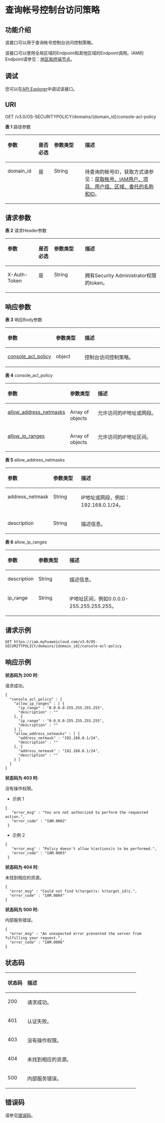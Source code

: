 # 查询帐号控制台访问策略<a name="iam_17_0008"></a>

## 功能介绍<a name="section20991534172015"></a>

该接口可以用于查询帐号控制台访问控制策略。

该接口可以使用全局区域的Endpoint和其他区域的Endpoint调用。IAM的Endpoint请参见：[地区和终端节点](https://developer.huaweicloud.com/endpoint?IAM)。

## 调试<a name="section19087108563"></a>

您可以在[API Explorer](https://apiexplorer.developer.huaweicloud.com/apiexplorer/doc?product=IAM&api=ShowDomainConsoleAclPolicy)中调试该接口。

## URI<a name="section12991234162011"></a>

GET /v3.0/OS-SECURITYPOLICY/domains/\{domain\_id\}/console-acl-policy

**表 1**  路径参数

<a name="table1499203417209"></a>
<table><thead align="left"><tr id="row91721134162018"><th class="cellrowborder" valign="top" width="20%" id="mcps1.2.5.1.1"><p id="p111721434192016"><a name="p111721434192016"></a><a name="p111721434192016"></a>参数</p>
</th>
<th class="cellrowborder" valign="top" width="10%" id="mcps1.2.5.1.2"><p id="p6172113412206"><a name="p6172113412206"></a><a name="p6172113412206"></a>是否必选</p>
</th>
<th class="cellrowborder" valign="top" width="20%" id="mcps1.2.5.1.3"><p id="p6172113472013"><a name="p6172113472013"></a><a name="p6172113472013"></a>参数类型</p>
</th>
<th class="cellrowborder" valign="top" width="50%" id="mcps1.2.5.1.4"><p id="p13172034142015"><a name="p13172034142015"></a><a name="p13172034142015"></a>描述</p>
</th>
</tr>
</thead>
<tbody><tr id="row417273412206"><td class="cellrowborder" valign="top" width="20%" headers="mcps1.2.5.1.1 "><p id="p317212345201"><a name="p317212345201"></a><a name="p317212345201"></a>domain_id</p>
</td>
<td class="cellrowborder" valign="top" width="10%" headers="mcps1.2.5.1.2 "><p id="p1172123472011"><a name="p1172123472011"></a><a name="p1172123472011"></a>是</p>
</td>
<td class="cellrowborder" valign="top" width="20%" headers="mcps1.2.5.1.3 "><p id="p217219345204"><a name="p217219345204"></a><a name="p217219345204"></a>String</p>
</td>
<td class="cellrowborder" valign="top" width="50%" headers="mcps1.2.5.1.4 "><p id="p71721034192017"><a name="p71721034192017"></a><a name="p71721034192017"></a>待查询的帐号ID，获取方式请参见：<a href="获取帐号-IAM用户-项目-用户组-区域-委托的名称和ID.md">获取帐号、IAM用户、项目、用户组、区域、委托的名称和ID</a>。</p>
</td>
</tr>
</tbody>
</table>

## 请求参数<a name="section4102173402012"></a>

**表 2**  请求Header参数

<a name="table16102934122014"></a>
<table><thead align="left"><tr id="row91721734142011"><th class="cellrowborder" valign="top" width="20%" id="mcps1.2.5.1.1"><p id="p1417218345201"><a name="p1417218345201"></a><a name="p1417218345201"></a>参数</p>
</th>
<th class="cellrowborder" valign="top" width="10%" id="mcps1.2.5.1.2"><p id="p2017293411203"><a name="p2017293411203"></a><a name="p2017293411203"></a>是否必选</p>
</th>
<th class="cellrowborder" valign="top" width="20%" id="mcps1.2.5.1.3"><p id="p191725343207"><a name="p191725343207"></a><a name="p191725343207"></a>参数类型</p>
</th>
<th class="cellrowborder" valign="top" width="50%" id="mcps1.2.5.1.4"><p id="p3172334142018"><a name="p3172334142018"></a><a name="p3172334142018"></a>描述</p>
</th>
</tr>
</thead>
<tbody><tr id="row14172934132013"><td class="cellrowborder" valign="top" width="20%" headers="mcps1.2.5.1.1 "><p id="p171724347203"><a name="p171724347203"></a><a name="p171724347203"></a>X-Auth-Token</p>
</td>
<td class="cellrowborder" valign="top" width="10%" headers="mcps1.2.5.1.2 "><p id="p2172193482011"><a name="p2172193482011"></a><a name="p2172193482011"></a>是</p>
</td>
<td class="cellrowborder" valign="top" width="20%" headers="mcps1.2.5.1.3 "><p id="p141721434192020"><a name="p141721434192020"></a><a name="p141721434192020"></a>String</p>
</td>
<td class="cellrowborder" valign="top" width="50%" headers="mcps1.2.5.1.4 "><p id="p11721134202016"><a name="p11721134202016"></a><a name="p11721134202016"></a>拥有Security Administrator权限的token。</p>
</td>
</tr>
</tbody>
</table>

## 响应参数<a name="section7104143422014"></a>

**表 3**  响应Body参数

<a name="table13105133462010"></a>
<table><thead align="left"><tr id="row417283416206"><th class="cellrowborder" valign="top" width="20%" id="mcps1.2.4.1.1"><p id="p19172193452020"><a name="p19172193452020"></a><a name="p19172193452020"></a>参数</p>
</th>
<th class="cellrowborder" valign="top" width="20%" id="mcps1.2.4.1.2"><p id="p8172113442014"><a name="p8172113442014"></a><a name="p8172113442014"></a>参数类型</p>
</th>
<th class="cellrowborder" valign="top" width="60%" id="mcps1.2.4.1.3"><p id="p1317293416200"><a name="p1317293416200"></a><a name="p1317293416200"></a>描述</p>
</th>
</tr>
</thead>
<tbody><tr id="row717316345204"><td class="cellrowborder" valign="top" width="20%" headers="mcps1.2.4.1.1 "><p id="p717313342204"><a name="p717313342204"></a><a name="p717313342204"></a><a href="#table1910743413202">console_acl_policy</a></p>
</td>
<td class="cellrowborder" valign="top" width="20%" headers="mcps1.2.4.1.2 "><p id="p11173834172020"><a name="p11173834172020"></a><a name="p11173834172020"></a>object</p>
</td>
<td class="cellrowborder" valign="top" width="60%" headers="mcps1.2.4.1.3 "><p id="p10173534192019"><a name="p10173534192019"></a><a name="p10173534192019"></a>控制台访问控制策略。</p>
</td>
</tr>
</tbody>
</table>

**表 4**  console\_acl\_policy

<a name="table1910743413202"></a>
<table><thead align="left"><tr id="row517314343200"><th class="cellrowborder" valign="top" width="20%" id="mcps1.2.4.1.1"><p id="p16173173419203"><a name="p16173173419203"></a><a name="p16173173419203"></a>参数</p>
</th>
<th class="cellrowborder" valign="top" width="20%" id="mcps1.2.4.1.2"><p id="p14173113413203"><a name="p14173113413203"></a><a name="p14173113413203"></a>参数类型</p>
</th>
<th class="cellrowborder" valign="top" width="60%" id="mcps1.2.4.1.3"><p id="p16173173419207"><a name="p16173173419207"></a><a name="p16173173419207"></a>描述</p>
</th>
</tr>
</thead>
<tbody><tr id="row917393415206"><td class="cellrowborder" valign="top" width="20%" headers="mcps1.2.4.1.1 "><p id="p191731434162019"><a name="p191731434162019"></a><a name="p191731434162019"></a><a href="#table201101534172012">allow_address_netmasks</a></p>
</td>
<td class="cellrowborder" valign="top" width="20%" headers="mcps1.2.4.1.2 "><p id="p517383413209"><a name="p517383413209"></a><a name="p517383413209"></a>Array of objects</p>
</td>
<td class="cellrowborder" valign="top" width="60%" headers="mcps1.2.4.1.3 "><p id="p13173103418202"><a name="p13173103418202"></a><a name="p13173103418202"></a>允许访问的IP地址或网段。</p>
</td>
</tr>
<tr id="row101731034102014"><td class="cellrowborder" valign="top" width="20%" headers="mcps1.2.4.1.1 "><p id="p1117333420203"><a name="p1117333420203"></a><a name="p1117333420203"></a><a href="#table10112234152017">allow_ip_ranges</a></p>
</td>
<td class="cellrowborder" valign="top" width="20%" headers="mcps1.2.4.1.2 "><p id="p1428973642918"><a name="p1428973642918"></a><a name="p1428973642918"></a>Array of objects</p>
</td>
<td class="cellrowborder" valign="top" width="60%" headers="mcps1.2.4.1.3 "><p id="p15173163412203"><a name="p15173163412203"></a><a name="p15173163412203"></a>允许访问的IP地址区间。</p>
</td>
</tr>
</tbody>
</table>

**表 5**  allow\_address\_netmasks

<a name="table201101534172012"></a>
<table><thead align="left"><tr id="row1017343410209"><th class="cellrowborder" valign="top" width="20%" id="mcps1.2.4.1.1"><p id="p81731234182011"><a name="p81731234182011"></a><a name="p81731234182011"></a>参数</p>
</th>
<th class="cellrowborder" valign="top" width="20%" id="mcps1.2.4.1.2"><p id="p18173113417201"><a name="p18173113417201"></a><a name="p18173113417201"></a>参数类型</p>
</th>
<th class="cellrowborder" valign="top" width="60%" id="mcps1.2.4.1.3"><p id="p8173534122011"><a name="p8173534122011"></a><a name="p8173534122011"></a>描述</p>
</th>
</tr>
</thead>
<tbody><tr id="row41731434102018"><td class="cellrowborder" valign="top" width="20%" headers="mcps1.2.4.1.1 "><p id="p19173113414202"><a name="p19173113414202"></a><a name="p19173113414202"></a>address_netmask</p>
</td>
<td class="cellrowborder" valign="top" width="20%" headers="mcps1.2.4.1.2 "><p id="p1517343416208"><a name="p1517343416208"></a><a name="p1517343416208"></a>String</p>
</td>
<td class="cellrowborder" valign="top" width="60%" headers="mcps1.2.4.1.3 "><p id="p1017313414202"><a name="p1017313414202"></a><a name="p1017313414202"></a>IP地址或网段，例如：192.168.0.1/24。</p>
</td>
</tr>
<tr id="row11173734132015"><td class="cellrowborder" valign="top" width="20%" headers="mcps1.2.4.1.1 "><p id="p14173534172013"><a name="p14173534172013"></a><a name="p14173534172013"></a>description</p>
</td>
<td class="cellrowborder" valign="top" width="20%" headers="mcps1.2.4.1.2 "><p id="p7173103411202"><a name="p7173103411202"></a><a name="p7173103411202"></a>String</p>
</td>
<td class="cellrowborder" valign="top" width="60%" headers="mcps1.2.4.1.3 "><p id="p18173153402020"><a name="p18173153402020"></a><a name="p18173153402020"></a>描述信息。</p>
</td>
</tr>
</tbody>
</table>

**表 6**  allow\_ip\_ranges

<a name="table10112234152017"></a>
<table><thead align="left"><tr id="row017353462019"><th class="cellrowborder" valign="top" width="20%" id="mcps1.2.4.1.1"><p id="p6173113412019"><a name="p6173113412019"></a><a name="p6173113412019"></a>参数</p>
</th>
<th class="cellrowborder" valign="top" width="20%" id="mcps1.2.4.1.2"><p id="p01731434172013"><a name="p01731434172013"></a><a name="p01731434172013"></a>参数类型</p>
</th>
<th class="cellrowborder" valign="top" width="60%" id="mcps1.2.4.1.3"><p id="p21734348207"><a name="p21734348207"></a><a name="p21734348207"></a>描述</p>
</th>
</tr>
</thead>
<tbody><tr id="row7173143419206"><td class="cellrowborder" valign="top" width="20%" headers="mcps1.2.4.1.1 "><p id="p171731634152019"><a name="p171731634152019"></a><a name="p171731634152019"></a>description</p>
</td>
<td class="cellrowborder" valign="top" width="20%" headers="mcps1.2.4.1.2 "><p id="p917318346207"><a name="p917318346207"></a><a name="p917318346207"></a>String</p>
</td>
<td class="cellrowborder" valign="top" width="60%" headers="mcps1.2.4.1.3 "><p id="p917320349202"><a name="p917320349202"></a><a name="p917320349202"></a>描述信息。</p>
</td>
</tr>
<tr id="row14173334122010"><td class="cellrowborder" valign="top" width="20%" headers="mcps1.2.4.1.1 "><p id="p9173123419202"><a name="p9173123419202"></a><a name="p9173123419202"></a>ip_range</p>
</td>
<td class="cellrowborder" valign="top" width="20%" headers="mcps1.2.4.1.2 "><p id="p1817315344208"><a name="p1817315344208"></a><a name="p1817315344208"></a>String</p>
</td>
<td class="cellrowborder" valign="top" width="60%" headers="mcps1.2.4.1.3 "><p id="p1617315347205"><a name="p1617315347205"></a><a name="p1617315347205"></a>IP地址区间，例如0.0.0.0-255.255.255.255。</p>
</td>
</tr>
</tbody>
</table>

## 请求示例<a name="section1311410345203"></a>

```
GET https://iam.myhuaweicloud.com/v3.0/OS-SECURITYPOLICY/domains/{domain_id}/console-acl-policy
```

## 响应示例<a name="section21151234122011"></a>

**状态码为 200 时:**

请求成功。

```
{ 
  "console_acl_policy" : { 
    "allow_ip_ranges" : [ { 
      "ip_range" : "0.0.0.0-255.255.255.255", 
      "description" : "" 
    }, { 
      "ip_range" : "0.0.0.0-255.255.255.255", 
      "description" : "" 
    } ], 
    "allow_address_netmasks" : [ { 
      "address_netmask" : "192.168.0.1/24", 
      "description" : "" 
    }, { 
      "address_netmask" : "192.168.0.1/24", 
      "description" : "" 
    } ] 
  } 
}
```

**状态码为 403 时:**

没有操作权限。

-   示例 1

```
{ 
   "error_msg" : "You are not authorized to perform the requested action.", 
   "error_code" : "IAM.0002" 
 }
```

-   示例 2

```
{ 
   "error_msg" : "Policy doesn't allow %(actions)s to be performed.", 
   "error_code" : "IAM.0003" 
 }
```

**状态码为 404 时:**

未找到相应的资源。

```
{ 
  "error_msg" : "Could not find %(target)s: %(target_id)s.", 
  "error_code" : "IAM.0004" 
}
```

**状态码为 500 时:**

内部服务错误。

```
{ 
  "error_msg" : "An unexpected error prevented the server from fulfilling your request.", 
  "error_code" : "IAM.0006" 
}
```

## 状态码<a name="section51183348200"></a>

<a name="table811843411203"></a>
<table><thead align="left"><tr id="row11173153422019"><th class="cellrowborder" valign="top" width="15%" id="mcps1.1.3.1.1"><p id="p12173123415202"><a name="p12173123415202"></a><a name="p12173123415202"></a>状态码</p>
</th>
<th class="cellrowborder" valign="top" width="85%" id="mcps1.1.3.1.2"><p id="p1117312340209"><a name="p1117312340209"></a><a name="p1117312340209"></a>描述</p>
</th>
</tr>
</thead>
<tbody><tr id="row11173113492011"><td class="cellrowborder" valign="top" width="15%" headers="mcps1.1.3.1.1 "><p id="p6173163412204"><a name="p6173163412204"></a><a name="p6173163412204"></a>200</p>
</td>
<td class="cellrowborder" valign="top" width="85%" headers="mcps1.1.3.1.2 "><p id="p017373442014"><a name="p017373442014"></a><a name="p017373442014"></a>请求成功。</p>
</td>
</tr>
<tr id="row1817310343203"><td class="cellrowborder" valign="top" width="15%" headers="mcps1.1.3.1.1 "><p id="p171731534132014"><a name="p171731534132014"></a><a name="p171731534132014"></a>401</p>
</td>
<td class="cellrowborder" valign="top" width="85%" headers="mcps1.1.3.1.2 "><p id="p1417318341205"><a name="p1417318341205"></a><a name="p1417318341205"></a>认证失败。</p>
</td>
</tr>
<tr id="row11731234132011"><td class="cellrowborder" valign="top" width="15%" headers="mcps1.1.3.1.1 "><p id="p81731134152014"><a name="p81731134152014"></a><a name="p81731134152014"></a>403</p>
</td>
<td class="cellrowborder" valign="top" width="85%" headers="mcps1.1.3.1.2 "><p id="p191731334122019"><a name="p191731334122019"></a><a name="p191731334122019"></a>没有操作权限。</p>
</td>
</tr>
<tr id="row11731834102013"><td class="cellrowborder" valign="top" width="15%" headers="mcps1.1.3.1.1 "><p id="p817363402019"><a name="p817363402019"></a><a name="p817363402019"></a>404</p>
</td>
<td class="cellrowborder" valign="top" width="85%" headers="mcps1.1.3.1.2 "><p id="p191741134152011"><a name="p191741134152011"></a><a name="p191741134152011"></a>未找到相应的资源。</p>
</td>
</tr>
<tr id="row181741134102017"><td class="cellrowborder" valign="top" width="15%" headers="mcps1.1.3.1.1 "><p id="p71747348207"><a name="p71747348207"></a><a name="p71747348207"></a>500</p>
</td>
<td class="cellrowborder" valign="top" width="85%" headers="mcps1.1.3.1.2 "><p id="p61741534172019"><a name="p61741534172019"></a><a name="p61741534172019"></a>内部服务错误。</p>
</td>
</tr>
</tbody>
</table>

## 错误码<a name="section11121193419204"></a>

请参见[错误码](错误码.md)。

